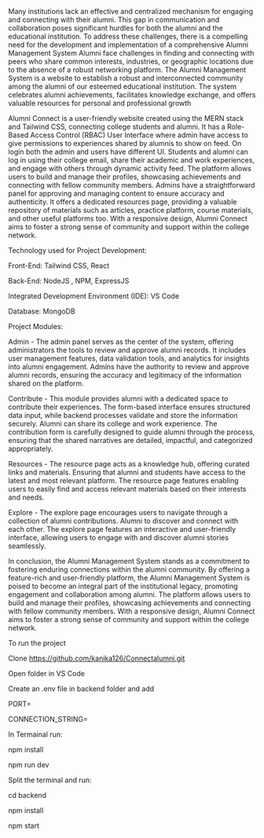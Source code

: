 Many institutions lack an effective and centralized mechanism for engaging and connecting with their alumni.
This gap in communication and collaboration poses significant hurdles for both the alumni and the educational institution. To address these challenges, there is a compelling need for the development and implementation of a comprehensive Alumni Management System
Alumni face challenges in finding and connecting with peers who share common interests, industries, or geographic locations due to the absence of a robust networking platform.
The Alumni Management System is a website to establish a robust and interconnected community among the alumni of our esteemed educational institution.
The system celebrates alumni achievements, facilitates knowledge exchange, and offers valuable resources for personal and professional growth



Alumni Connect is a user-friendly website created using the MERN stack and Tailwind CSS, connecting college students and alumni. 
It has a Role-Based Access Control (RBAC) User Interface where admin have access to give permissions to experiences shared by alumnis to show on feed. On login both the admin and users have different UI.
Students and alumni can log in using their college email, share their academic and work experiences, and engage with others through  dynamic activity feed. 
The platform allows users to build and manage their profiles, showcasing achievements and connecting with fellow community members. 
Admins have a straightforward panel for approving and managing content to ensure accuracy and authenticity. 
It offers a dedicated resources page, providing a valuable repository of materials such as articles, practice platform, course materials, and other useful platforms too. With a responsive design, Alumni Connect aims to foster a strong sense of community and support within the college network. 



Technology used for Project Development:

Front-End: Tailwind CSS, React 

Back-End: NodeJS , NPM, ExpressJS

Integrated Development Environment (IDE): VS Code

Database: MongoDB



Project Modules:

Admin - The admin panel serves as the center of the system, offering administrators the tools to review and approve alumni records.  It includes user management features, data validation tools, and analytics for insights into alumni engagement. Admins have the authority to review and approve alumni records, ensuring the accuracy and legitimacy of the information shared on the platform.


Contribute - This module provides alumni with a dedicated space to contribute their experiences. The form-based interface ensures structured data input, while backend processes validate and store the information securely. Alumni can share its college and work experience. The contribution form is carefully designed to guide alumni through the process, ensuring that the shared narratives are detailed, impactful, and categorized appropriately.


Resources - The resource page acts as a knowledge hub, offering curated links and materials. Ensuring that alumni and students have access to the latest and most relevant platform. The resource page features enabling users to easily find and access relevant materials based on their interests and needs.


Explore - The explore page encourages users to navigate through a collection of alumni contributions. Alumni to discover and connect with each other. The explore page features an interactive and user-friendly interface, allowing users to engage with and discover alumni stories seamlessly.



In conclusion, the Alumni Management System stands as a commitment to fostering enduring connections within the alumni community. 
By offering a feature-rich and user-friendly platform, the Alumni Management System is poised to become an integral part of the institutional legacy, promoting engagement and collaboration among alumni. 
The platform allows users to build and manage their profiles, showcasing achievements and connecting with fellow community members. With a responsive design, Alumni Connect aims to foster a strong sense of community and support within the college network.



To run the project


Clone https://github.com/kanika126/Connectalumni.git


Open folder in VS Code



Create an .env file in backend folder and add 


PORT=


CONNECTION_STRING=



In Termainal run:


npm install


npm run dev



Split the terminal and run:


cd backend


npm install


npm start



